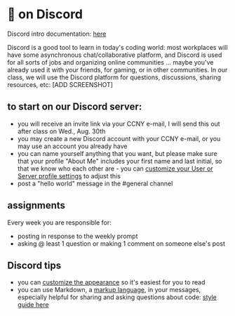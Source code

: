 # 👾 on Discord

Discord intro documentation: [here](https://support.discord.com/hc/en-us/articles/360045138571-Beginner-s-Guide-to-Discord)

Discord is a good tool to learn in today's coding world: most workplaces will have some asynchronous chat/collaborative platform, and Discord is used for all sorts of jobs and organizing online communities ... maybe you've already used it with your friends, for gaming, or in other communities. In our class, we will use the Discord platform for questions, discussions, sharing resources, etc: 
[ADD SCREENSHOT]


## to start on our Discord server:
  - you will receive an invite link via your CCNY e-mail, I will send this out after class on Wed., Aug. 30th
  - you may create a new Discord account with your CCNY e-mail, or you may use an account you already have
  - you can name yourself anything that you want, but please make sure that your profile "About Me" includes your first name and last initial, so that we know who each other are - you can [customize your User or Server profile settings](https://support.discord.com/hc/en-us/articles/4409388345495-Server-Profiles#h_01FGCPP3V7BS1QVCQQZ2YC0RXB) to adjust this
  - post a "hello world" message in the #general channel

## assignments 

Every week you are responsible for:
- posting in response to the weekly prompt
- asking @ least 1 question or making 1 comment on someone else's post

## Discord tips
  - you can [customize the appearance](https://support.discord.com/hc/en-us/articles/207260127-How-can-I-change-Discord-s-appearance-theme-) so it's easiest for you to read
  - you can use Markdown, a [markup language](https://www.markdownguide.org/getting-started/), in your messages, especially helpful for sharing and asking questions about code: [style guide here](https://support.discord.com/hc/en-us/articles/210298617-Markdown-Text-101-Chat-Formatting-Bold-Italic-Underline-)

